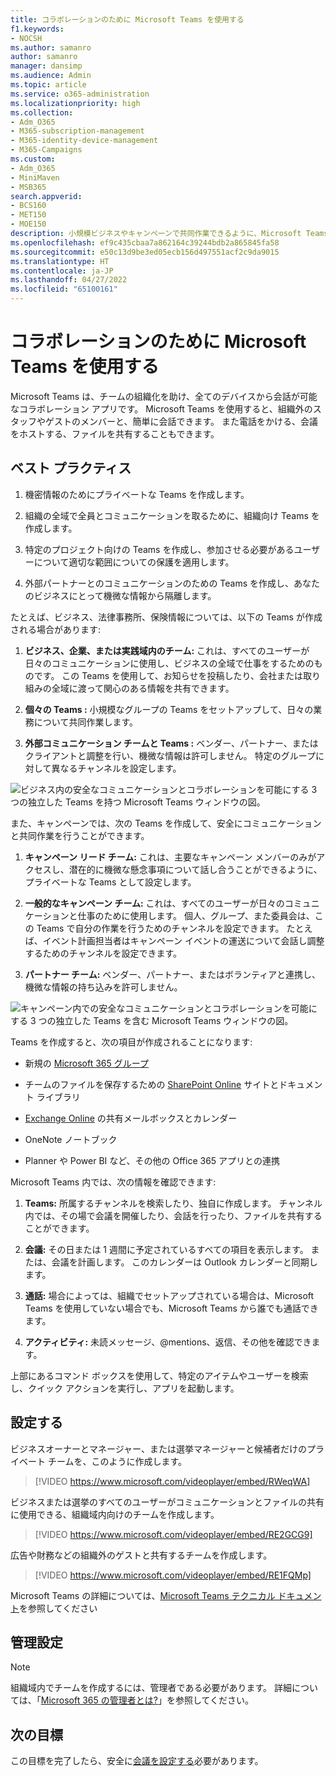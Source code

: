 ```yaml
---
title: コラボレーションのために Microsoft Teams を使用する
f1.keywords:
- NOCSH
ms.author: samanro
author: samanro
manager: dansimp
ms.audience: Admin
ms.topic: article
ms.service: o365-administration
ms.localizationpriority: high
ms.collection:
- Adm_O365
- M365-subscription-management
- M365-identity-device-management
- M365-Campaigns
ms.custom:
- Adm_O365
- MiniMaven
- MSB365
search.appverid:
- BCS160
- MET150
- MOE150
description: 小規模ビジネスやキャンペーンで共同作業できるように、Microsoft Teams でチームを作成する理由と方法について説明します。
ms.openlocfilehash: ef9c435cbaa7a862164c39244bdb2a865845fa58
ms.sourcegitcommit: e50c13d9be3ed05ecb156d497551acf2c9da9015
ms.translationtype: HT
ms.contentlocale: ja-JP
ms.lasthandoff: 04/27/2022
ms.locfileid: "65100161"
---
```

# <a name="use-microsoft-teams-for-collaboration"></a>コラボレーションのために Microsoft Teams を使用する

Microsoft Teams は、チームの組織化を助け、全てのデバイスから会話が可能なコラボレーション アプリです。 Microsoft Teams を使用すると、組織外のスタッフやゲストのメンバーと、簡単に会話できます。 また電話をかける、会議をホストする、ファイルを共有することもできます。

## <a name="best-practices"></a>ベスト プラクティス

1. 機密情報のためにプライベートな Teams を作成します。

2. 組織の全域で全員とコミュニケーションを取るために、組織向け Teams を作成します。

3. 特定のプロジェクト向けの Teams を作成し、参加させる必要があるユーザーについて適切な範囲についての保護を適用します。

4. 外部パートナーとのコミュニケーションのための Teams を作成し、あなたのビジネスにとって機微な情報から隔離します。

たとえば、ビジネス、法律事務所、保険情報については、以下の Teams が作成される場合があります:

1. **ビジネス、企業、または実践域内のチーム:** これは、すべてのユーザーが日々のコミュニケーションに使用し、ビジネスの全域で仕事をするためのものです。 この Teams を使用して、お知らせを投稿したり、会社または取り組みの全域に渡って関心のある情報を共有できます。

2. **個々の Teams :** 小規模なグループの Teams をセットアップして、日々の業務について共同作業します。

3. **外部コミュニケーション チームと Teams :** ベンダー、パートナー、またはクライアントと調整を行い、機微な情報は許可しません。 特定のグループに対して異なるチャンネルを設定します。

![ビジネス内の安全なコミュニケーションとコラボレーションを可能にする 3 つの独立した Teams を持つ Microsoft Teams ウィンドウの図。](../media/m365-democracy-teams-business-collab.png)

また、キャンペーンでは、次の Teams を作成して、安全にコミュニケーションと共同作業を行うことができます。

1. **キャンペーン リード チーム:** これは、主要なキャンペーン メンバーのみがアクセスし、潜在的に機微な懸念事項について話し合うことができるように、プライベートな Teams として設定します。

2. **一般的なキャンペーン チーム:** これは、すべてのユーザーが日々のコミュニケーションと仕事のために使用します。 個人、グループ、また委員会は、この Teams で自分の作業を行うためのチャンネルを設定できます。 たとえば、イベント計画担当者はキャンペーン イベントの運送について会話し調整するためのチャンネルを設定できます。

3. **パートナー チーム:** ベンダー、パートナー、またはボランティアと連携し、機微な情報の持ち込みを許可しません。

![キャンペーン内での安全なコミュニケーションとコラボレーションを可能にする 3 つの独立した Teams を含む Microsoft Teams ウィンドウの図。](../media/m365-democracy-teams-collab.png)

Teams を作成すると、次の項目が作成されることになります:

- 新規の [Microsoft 365 グループ](/MicrosoftTeams/office-365-groups)

- チームのファイルを保存するための [SharePoint Online](/MicrosoftTeams/sharepoint-onedrive-interact) サイトとドキュメント ライブラリ

- [Exchange Online](/MicrosoftTeams/exchange-teams-interact) の共有メールボックスとカレンダー

- OneNote ノートブック

- Planner や Power BI など、その他の Office 365 アプリとの連携

Microsoft Teams 内では、次の情報を確認できます:

1. **Teams:** 所属するチャンネルを検索したり、独自に作成します。 チャンネル内では、その場で会議を開催したり、会話を行ったり、ファイルを共有することができます。

2. **会議:** その日または 1 週間に予定されているすべての項目を表示します。 または、会議を計画します。 このカレンダーは Outlook カレンダーと同期します。

3. **通話:** 場合によっては、組織でセットアップされている場合は、Microsoft Teams を使用していない場合でも、Microsoft Teams から誰でも通話できます。

4. **アクティビティ:** 未読メッセージ、@mentions、返信、その他を確認できます。

上部にあるコマンド ボックスを使用して、特定のアイテムやユーザーを検索し、クイック アクションを実行し、アプリを起動します。

## <a name="set-it-up"></a>設定する

ビジネスオーナーとマネージャー、または選挙マネージャーと候補者だけのプライベート チームを、このように作成します。

> [!VIDEO https://www.microsoft.com/videoplayer/embed/RWeqWA]

ビジネスまたは選挙のすべてのユーザーがコミュニケーションとファイルの共有に使用できる、組織域内向けのチームを作成します。

> [!VIDEO https://www.microsoft.com/videoplayer/embed/RE2GCG9]

広告や財務などの組織外のゲストと共有するチームを作成します。

> [!VIDEO https://www.microsoft.com/videoplayer/embed/RE1FQMp]

Microsoft Teams の詳細については、[Microsoft Teams テクニカル ドキュメント](/microsoftteams/microsoft-teams)を参照してください

## <a name="admin-settings"></a>管理設定

> [!Note]
> 組織域内でチームを作成するには、管理者である必要があります。 詳細については、「[Microsoft 365 の管理者とは?](https://support.office.com/article/what-is-an-admin-e123627e-4892-4461-b9aa-1b6d57a5cfa4?ui=en-US&rs=en-US&ad=US)」を参照してください。

## <a name="next-objective"></a>次の目標

この目標を完了したら、安全に[会議を設定する](set-up-meetings.md)必要があります。

